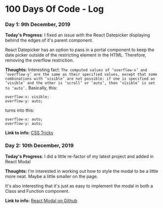 # 100 Days Of Code - Log

### Day 1: 9th December, 2019

**Today's Progress**: I fixed an issue with the React Datepicker displaying behind the edges of it's parent component.

React Datepicker has an option to pass in a portal component to keep the date picker outside of the restricting element in the HTML. Therefore, removing the overflow restriction.

**Thoughts:** Interesting fact: `The computed values of ‘overflow-x’ and ‘overflow-y’ are the same as their specified values, except that some combinations with ‘visible’ are not possible: if one is specified as ‘visible’ and the other is ‘scroll’ or ‘auto’, then ‘visible’ is set to ‘auto’.`
Basically, this:
```
overflow-x: visible;
overflow-y: auto;
```
turns into this:
```
overflow-x: auto;
overflow-y: auto;
```

**Link to info:** [CSS Tricks](https://css-tricks.com/popping-hidden-overflow/)


### Day 2: 10th December, 2019

**Today's Progress**: I did a little re-factor of my latest project and added in React Modal

**Thoughts:** I'm interested in working out how to style the modal to be a little more neat. Maybe a little smaller on the page.

It's also interesting that it's just as easy to implement the modal in both a Class and Function component.

**Link to info:** [React Modal on Github](https://github.com/reactjs/react-modal)

